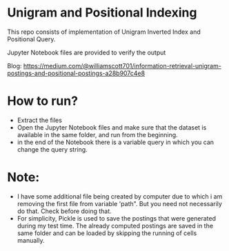 # Unigram and Positional Indexing
This repo consists of implementation of Unigram Inverted Index and Positional Query.

Jupyter Notebook files are provided to verify the output

Blog: https://medium.com/@williamscott701/information-retrieval-unigram-postings-and-positional-postings-a28b907c4e8

# How to run?
- Extract the files
- Open the Jupyter Notebook files and make sure that the dataset is available in the same folder, and run from the beginning.
- in the end of the Notebook there is a variable query in which you can change the query string.

# Note:
- I have some additional file being created by computer due to which i am removing the first file from variable 'path". But you need not necessarily do that. Check before doing that.
- For simplicity, Pickle is used to save the postings that were generated during my test time. The already computed postings are saved in the same folder and can be loaded by skipping the running of cells manually.
